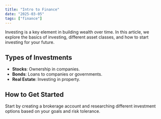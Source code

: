 ```yaml
---
title: "Intro to Finance"
date: "2025-03-05"
tags: ["finance"]
---
```

Investing is a key element in building wealth over time. In this article, we explore the basics of investing, different asset classes, and how to start investing for your future.

## Types of Investments
- **Stocks**: Ownership in companies.
- **Bonds**: Loans to companies or governments.
- **Real Estate**: Investing in property.

## How to Get Started
Start by creating a brokerage account and researching different investment options based on your goals and risk tolerance.


